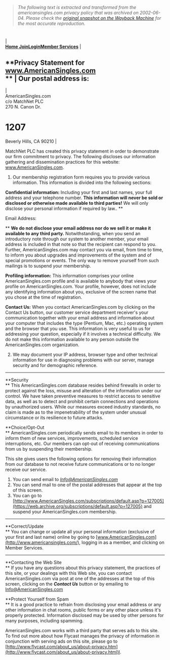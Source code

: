 > *The following text is extracted and transformed from the americansingles.com privacy policy that was archived on 2002-06-04. Please check the [original snapshot on the Wayback Machine](https://web.archive.org/web/20020604023003id_/http%3A//www.americansingles.com/pagetext/default.asp%3Fapplicationid%3D36%26pagetextname%3DPrivacy) for the most accurate reproduction.*

# 

|   
**[Home](https://web.archive.org/)[ Join](https://web.archive.org/registration/)[Login](https://web.archive.org/logon.asp)[Member Services](https://web.archive.org/memberservices/default.asp)** |   


**Privacy Statement for www.AmericanSingles.com  
** | **Our postal address is:**  
---  
|   
AmericanSingles.com  
c/o MatchNet PLC  
270 N. Canon Dr.   
# 1207  
Beverly Hills, CA 90210 |   
  
MatchNet PLC has created this privacy statement in order to demonstrate our firm commitment to privacy. The following discloses our information gathering and dissemination practices for this website: www.AmericanSingles.com. 

  1. Our membership registration form requires you to provide various information. This information is divided into the following sections:

 **Confidential information:** Including your first and last names, your full address and your telephone number. **This information will never be sold or disclosed or otherwise made available to third parties!** We will only disclose your personal information if required by law.. **

Email Address:

** **We do not disclose your email address nor do we sell it or make it available to any third party.** Notwithstanding, when you send an introductory note through our system to another member, your email address is included in that note so that the recipient can respond to you. Further, AmericanSingles.com may contact you via email, from time to time, to inform you about upgrades and improvements of the system and of special promotions or events. The only way to remove yourself from such mailings is to suspend your membership.

 **Profiling information:** This information comprises your online AmericanSingles.com profile and is available to anybody that views your profile on AmericanSingles.com. Your profile, however, does not include any identifying information about you, exclusive of the screen name that you chose at the time of registration.

 **Contact Us:** When you contact AmericanSingles.com by clicking on the Contact Us button, our customer service department receiver's your communication together with your email address and information about your computer that includes the type (Pentium, Mac, etc.) operating system and the browser that you use. This information is very useful to us for addressing your question, especially if it involves a technical difficulty. We do not make this information available to any person outside the AmericanSingles.com organization.

  2. We may document your IP address, browser type and other technical information for use in diagnosing problems with our server, manage security and for demographic reference.

****

**Security  
** This AmericanSingles.com database resides behind firewalls in order to protect against the loss, misuse and alteration of the information under our control. We have taken preventive measures to restrict access to sensitive data, as well as to detect and prohibit certain connections and operations by unauthorized users. While our measures exceed industry standards, no claim is made as to the impenetrability of the system under unusual circumstance or its resilience to future attacks.  


**Choice/Opt-Out  
** AmericanSingles.com periodically sends email to its members in order to inform them of new services, improvements, scheduled service interruptions, etc. Our members can opt-out of receiving communications from us by suspending their membership. 

This site gives users the following options for removing their information from our database to not receive future communications or to no longer receive our service. 

  1. You can send email to [_Info@AmericanSingles.com_](mailto:Info@AmericanSingles.com)
  2. You can send mail to one of the postal addresses that appear at the top of this screen.
  3. You can go to [http://www.AmericanSingles.com/subscriptions/default.asp?p=127005](https://web.archive.org/subscriptions/default.asp?p=127005) and suspend your AmericanSingles.com membership.

****

**Correct/Update  
** You can change or update all your personal information (exclusive of your first and last name) online by going to [www.AmericanSingles.com](http://www.americansingles.com/), logging in as a member, and clicking on Member Services. 

****

**Contacting the Web Site  
** If you have any questions about this privacy statement, the practices of this site, or your dealings with this Web site, you can contact AmericanSingles.com via post at one of the addresses at the top of this screen, clicking on the **_Contact Us_** button or by emailing to [Info@AmericanSingles.com](mailto:info@AmericanSingles.com)

**Protect Yourself from Spam  
** It is a good practice to refrain from disclosing your email address or any other information in chat rooms, public forms or any other place unless it's properly protected. Information disclosed may be used by other persons for many purposes, including spamming.

AmericanSingles.com works with a third party that serves ads to this site. To find out more about how Flycast manages the privacy of information in conjunction with serving ads on this site, please go to [http://www.flycast.com/about_us/about-privacy.htm](http://www.flycast.com/about_us/about-privacy.html)l. 

 
